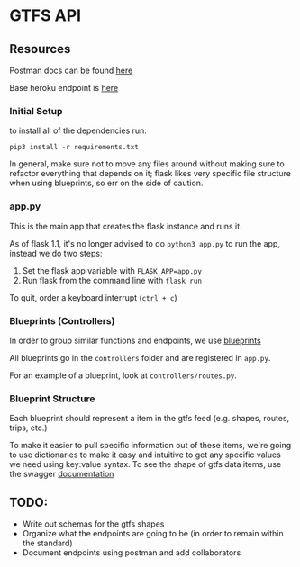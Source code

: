 # GTFS API

## Resources
Postman docs can be found [here](https://documenter.getpostman.com/view/9923648/SWTHbaUZ?version=latest)

Base heroku endpoint is [here](https://gtfs-mdc.herokuapp.com/)
### Initial Setup
to install all of the dependencies run:

`pip3 install -r requirements.txt`

In general, make sure not to move any files around without making sure to refactor everything that depends on it; flask likes very specific file structure when using blueprints, so err on the side of caution.

### app.py
This is the main app that creates the flask instance and runs it.

As of flask 1.1, it's no longer advised to do `python3 app.py` to run the app, instead we do two steps:
1. Set the flask app variable with `FLASK_APP=app.py`
2. Run flask from the command line with `flask run`

To quit, order a keyboard interrupt (`ctrl + c`)

### Blueprints (Controllers)
In order to group similar functions and endpoints, we use [blueprints](https://flask.palletsprojects.com/en/1.1.x/blueprints/)

All blueprints go in the `controllers` folder and are registered in `app.py`.

For an example of a blueprint, look at `controllers/routes.py`.

### Blueprint Structure
Each blueprint should represent a item in the gtfs feed (e.g. shapes, routes, trips, etc.)

To make it easier to pull specific information out of these items, we're going to use dictionaries to make it easy and intuitive to get any specific values we need using key:value syntax. To see the shape of gtfs data items, use the swagger [documentation](https://mdc-gtfs.herokuapp.com/api-docs/#/)

## TODO:
- Write out schemas for the gtfs shapes
- Organize what the endpoints are going to be (in order to remain within the standard)
- Document endpoints using postman and add collaborators
